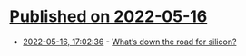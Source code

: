 # [Published on 2022-05-16](index.md)

* [2022-05-16, 17:02:36](https://news.ycombinator.com/item?id=31400302) - [What’s down the road for silicon?](https://www.nytimes.com/2022/05/16/science/electronics-silicon-gallium.html)
